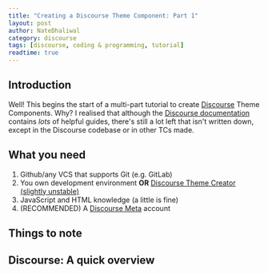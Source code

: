 ```yaml
---
title: "Creating a Discourse Theme Component: Part 1"
layout: post
author: NateDhaliwal
category: discourse
tags: [discourse, coding & programming, tutorial]
readtime: true
---
```


## Introduction
Well! This begins the start of a multi-part tutorial to create [Discourse](https://discourse.org) Theme Components. Why? I realised that although the [Discourse documentation](https://meta.discourse.org/c/documentation/developer-guides/56) contains *lots* of helpful guides, there's still a lot left that isn't written down, except in the Discourse codebase or in other TCs made.

## What you need
1. Github/any VCS that supports Git (e.g. GitLab)
2. You own development environment **OR** [Discourse Theme Creator (slightly unstable)](https://discourse.theme-creator.io)
3. JavaScript and HTML knowledge (a little is fine)
4. (RECOMMENDED) A [Discourse Meta](https://meta.discourse.org) account

## Things to note

## Discourse: A quick overview

